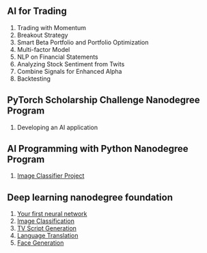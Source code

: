 ## AI for Trading
1. Trading with Momentum
2. Breakout Strategy
3. Smart Beta Portfolio and Portfolio Optimization
4. Multi-factor Model
5. NLP on Financial Statements
6. Analyzing Stock Sentiment from Twits
7. Combine Signals for Enhanced Alpha
8. Backtesting

## PyTorch Scholarship Challenge Nanodegree Program
1. Developing an AI application

## AI Programming with Python Nanodegree Program
1. [Image Classifier Project](https://goo.gl/QiRnqg)


## Deep learning nanodegree foundation
1. [Your first neural network](https://goo.gl/myRUYu)
2. [Image Classification](https://goo.gl/2xvpmJ)
3. [TV Script Generation](https://goo.gl/kmNRPj)
4. [Language Translation](https://goo.gl/T6bUb3)
5. [Face Generation](https://goo.gl/gKNMhz)
